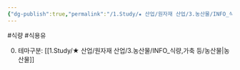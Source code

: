 ```yaml
---
{"dg-publish":true,"permalink":"/1.Study/★ 산업/원자재 산업/3.농산물/INFO_식량,가축 등/식용유/","created":"2024-11-20T21:02:28.925+09:00","updated":"2025-06-26T13:29:43.202+09:00"}
---
```


#식량 #식용유 

0. 테마구분: [[1.Study/★ 산업/원자재 산업/3.농산물/INFO_식량,가축 등/농산물\|농산물]]

